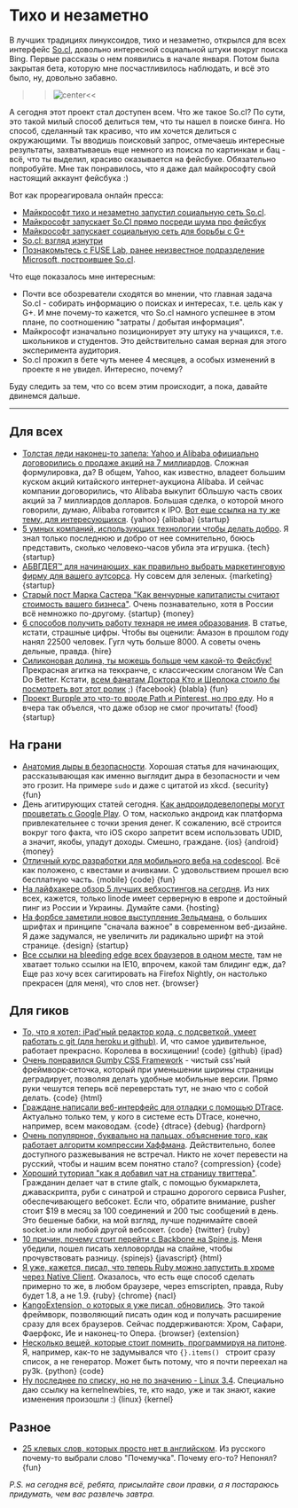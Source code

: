 # Тихо и незаметно
В лучших традициях линуксоидов, тихо и незаметно, открылся для всех интерфейс [So.cl](http://so.cl/), довольно интересной социальной штуки вокруг поиска Bing. Первые рассказы о нем появились  в начале января. Потом была закрытая бета, которую мне посчастливилось наблюдать, и всё это было, ну, довольно забавно.

>>![center](http://cdn2.ubergizmo.com/wp-content/uploads/2011/12/socl.jpg)<<

А сегодня этот проект стал доступен всем. Что же такое So.cl? По сути, это такой милый способ делиться тем, что ты нашел в поиске бинга. Но способ, сделанный так красиво, что им хочется делиться с окружающими. Ты вводишь поисковый запрос, отмечаешь интересные результаты, захватываешь еще немного из поиска по картинкам и бац - всё, что ты выделил, красиво оказывается на фейсбуке. Обязательно попробуйте. Мне так понравилось, что я даже дал майкрософту свой настоящий аккаунт фейсбука :)

Вот как прореагировала онлайн пресса:

* [Майкрософт тихо и незаметно запустил социальную сеть So.cl](http://news.cnet.com/8301-1023_3-57437881-93/microsoft-quietly-launches-so.cl-social-network/).
* [Майкрософт запускает So.Cl прямо посреди шума про фейсбук](http://mashable.com/2012/05/20/microsoft-so-cl/)
* [Майкрософт запускает социальную сеть для борьбы с G+](http://www.businessinsider.com/what-is-microsoft-socl-2012-5)
* [So.cl: взгляд изнутри](http://marketingland.com/microsoft-launches-so-cl-social-network-a-quick-look-12499)
* [Познакомьтесь с FUSE Lab, ранее неизвестное подразделение Microsoft, построившее So.cl](http://thenextweb.com/microsoft/2012/05/21/meet-fuse-labs-the-formerly-obscure-microsoft-division-that-built-so-cl/).

Что еще показалось мне интересным:

* Почти все обозреватели сходятся во мнении, что главная задача So.cl - собирать информацию о поисках и интересах, т.е. цель как у G+. И мне почему-то кажется, что So.cl намного успешнее в этом плане, по соотношению "затраты / добытая информация".
* Майкрософт изначально позиционирует эту штуку на учащихся, т.е. школьников и студентов. Это действительно самая верная для этого эксперимента аудитория.
* So.cl прожил в бете чуть менее 4 месяцев, а особых изменений в проекте я не увидел. Интересно, почему?

Буду следить за тем, что со всем этим происходит, а пока, давайте двинемся дальше.

-----

## Для всех
* [Толстая леди наконец-то запела: Yahoo и Alibaba официально договорились о продаже акций на 7 миллиардов](http://allthingsd.com/20120520/yahoo-and-alibaba-officially-shake-on-7-billion-stock-sale-deal/). Сложная формулировка, да? В общем, Yahoo, как известно, владеет большим куском акций китайского интернет-аукциона Alibaba. И сейчас компании договорились, что Alibaba выкупит бОльшую часть своих акций за 7 миллиардов долларов. Большая сделка, о которой много говорили, думаю, Alibaba готовится к IPO. [Вот еще ссылка на ту же тему, для интересующихся](http://www.businessinsider.com/yahoo-announces-alibaba-plan-2012-5). {yahoo} {alibaba} {startup}
* [5 умных компаний, использующих технологии чтобы делать добро](http://mashable.com/2012/05/20/world-at-work-8/). Я знал только последнюю и добро от нее сомнительно, боюсь представить, сколько человеко-часов убила эта игрушка. {tech} {startup}
* [АБВГДЕЯ™ для начинающих, как правильно выбрать маркетинговую фирму для вашего аутсорса](http://smallbiztrends.com/2012/05/hiring-marketing-small-business.html). Ну совсем для зеленых. {marketing} {startup}
* [Старый пост Марка Састера "Как венчурные капиталисты считают стоимость вашего бизнеса"](http://www.bothsidesofthetable.com/2010/07/22/want-to-know-how-vcs-calculate-valuation-differently-from-founders/). Очень познавательно, хотя в России всё немножко по-другому. {startup} {money}
* [6 способов получить работу технаря не имея образования](http://mashable.com/2012/05/19/tech-job-tips/). В статье, кстати, страшные цифры. Чтобы вы оценили: Амазон в прошлом году нанял 22500 человек. Гугл чуть больше 8000. А советы очень дельные, правда. {hire}
* [Силиконовая долина, ты можешь больше чем какой-то Фейсбук!](http://techcrunch.com/2012/05/20/silicon-valley-can-do-better-than-facebook/) Прекрасная агитка на теккранче, с классическим слоганом We Can Do Better. Кстати, [всем фанатам Доктора Кто и Шерлока стоило бы посмотреть вот этот ролик](http://www.youtube.com/watch?v=iae-kvXu0k8) ;) {facebook} {blabla} {fun}
* [Проект Burpple это что-то вроде Path и Pinterest, но про еду](http://thenextweb.com/apps/2012/05/20/burpple-wants-its-path-meets-pinterest-app-to-be-your-personal-food-journal/). Но я вчера так объелся, что даже обзор не смог прочитать! {food} {startup}

## На грани
* [Анатомия дыры в безопасности](http://nakedsecurity.sophos.com/2012/05/21/anatomy-of-a-security-hole-the-break-that-broke-sudo/). Хорошая статья для начинающих, рассказывающая как именно выглядит дыра в безопасности и чем это грозит. На примере `sudo` и даже с цитатой из  xkcd. {security} {fun}
* День агитирующих статей сегодня. [Как андроидодевелоперы могут процветать с Google Play](http://techcrunch.com/2012/05/20/how-android-developers-can-thrive-with-google-play/). О том, насколько андроид как платформа привлекательнее с точки зрения денег. К сожалению, всё строится вокруг того факта, что iOS скоро запретит всем использовать UDID, а значит, якобы, упадут доходы. Смешно, граждане. {ios} {android} {money}
* [Отличный курс разработки для мобильного веба на codescool](http://www.codeschool.com/courses/journey-into-mobile). Всё как положено, с квестами и ачивками. С удовольствием прошел всю бесплатную часть. {mobile} {code} {fun}
* [На лайфхакере обзор 5 лучших вебхостингов на сегодня](http://lifehacker.com/5911651/five-best-web-hosting-companies). Из них всех, кажется, только linode имеет серверную в европе и достойный пинг из России и Украины. Думайте сами. {hosting}
* [На форбсе заметили новое выступление Зельдмана](http://www.forbes.com/sites/anthonykosner/2012/05/20/large-type-one-web-designer-puts-content-first-in-a-big-way/), о больших шрифтах и принципе "сначала важное" в современном веб-дизайне. Я даже задумался, не увеличить ли радикально шрифт на этой странице. {design} {startup}
* [Все ссылки на bleeding edge всех браузеров в одном месте](http://davidwalsh.name/edge-mobile-browsers), там не хватает только ссылки на IE10, впрочем, какой там блидинг едж, да? Еще раз хочу всех сагитировать на Firefox Nightly, он настолько прекрасен (для меня), что слов нет. {browser}

## Для гиков
* [То, что я хотел: iPad'ный редактор кода, с подсветкой, умеет работать с git (для heroku и github)](http://worqshop.com/). И, что самое удивительное, работает прекрасно. Королева в восхищении! {code} {github} {ipad}
* [Очень понравился Gumby CSS Framework](http://www.gumbyframework.com/docs) - чистый css'ный фреймворк-сеточка, который при уменьшении ширины страницы деградирует, позволяя делать удобные мобильные версии. Прямо руки чешутся теперь всё переверстать тут, не знаю что с собой делать. {code} {html}
* [Граждане написали веб-интерфейс для отладки с помощью DTrace](http://www.nohuddleoffense.de/2012/05/20/web-based-dtrace-mini-ide/). Актуально только тем, у кого в системе есть DTrace, конечно, например, всем маководам. {code} {dtrace} {debug} {hardporn}
* [Очень популярное, буквально на пальцах, объяснение того, как работает алгоритм компрессии Хаффмана](http://en.nerdaholyc.com/huffman-coding-on-a-string/). Действительно, более доступного разжевывания не встречал. Никто не хочет перевести на русский, чтобы и нашим всем понятно стало? {compression} {code}
* [Хороший туториал "как я добавил чат на страницу твиттера"](http://rosario.github.com/2012/05/19/chatting-on-twitter-with-pusher.html). Гражданин делает чат в стиле gtalk, с помощью букмарклета, джаваскрипта, руби с синатрой и страшно дорогого сервиса Pusher, обеспечивающего вебсокет. Если что, обратите внимание, pusher стоит $19 в месяц за 100 соединений и 200 тыс сообщений в день. Это бешеные бабки, на мой взгляд, лучше поднимайте своей socket.io или любой другой вебсокет. {code} {twitter} {ruby}
* [10 причин, почему стоит перейти с Backbone на Spine.js](http://destroytoday.com/blog/reasons-for-spinejs/). Меня убедили, пошел писать хелловорлды на спайне, чтобы прочувствовать разницу. {spinejs} {javascript} {html}
* [Я уже, кажется, писал, что теперь Ruby можно запустить в хроме через Native Client](http://arstechnica.com/information-technology/2012/05/running-client-side-ruby-on-the-web-with-native-client-or-emscripten/). Оказалось, что есть еще способ сделать примерно то же, в любом браузере, через emscripten, правда, Ruby будет 1.8, а не 1.9. {ruby} {chrome} {nacl}
* [KangoExtension, о которых я уже писал, обновились](http://kangoextensions.com/). Это такой фреймворк, позволяющий писать один код и получать расширение сразу для всех браузеров. Сейчас поддерживаются: Хром, Сафари, Фаерфокс, Ие и наконец-то Опера. {browser} {extension}
* [Несколько вещей, которые стоит помнить, программируя на питоне](http://satyajit.ranjeev.in/2012/05/17/python-a-few-things-to-remember.html). Я, например, как-то не задумывался что `{}.items() ` строит сразу список, а не генератор. Может быть потому, что я почти переехал на py3k. {python} {code}
* [Ну последнее по списку, но не по значению - Linux 3.4](http://kernelnewbies.org/Linux_3.4). Специально даю ссылку на kernelnewbies, те, кто надо, уже и так знают, какие изменения произошли :) {linux} {kernel}

## Разное
* [25 клевых слов, которых просто нет в английском](http://sobadsogood.com/2012/04/29/25-words-that-simply-dont-exist-in-english/). Из русского почему-то выбрали слово "Почемучка". Почему его-то? Непонял? {fun}

*P.S. на сегодня всё, ребята, присылайте свои правки, а я постараюсь придумать, чем вас развлечь завтра.*
